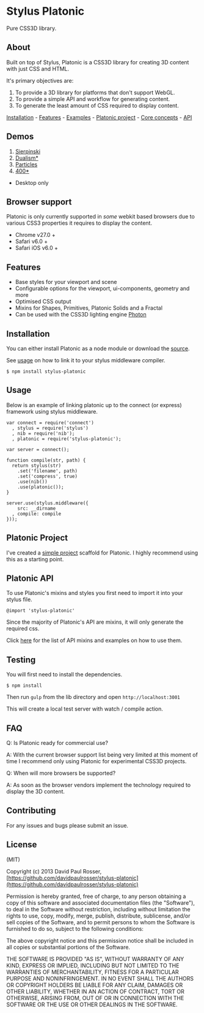 # Stylus Platonic

Pure CSS3D library.


## About

Built on top of Stylus, Platonic is a CSS3D library for creating 3D content with just CSS and HTML. 

It's primary objectives are:

1. To provide a 3D library for platforms that don't support WebGL.
2. To provide a simple API and workflow for generating content.
3. To generate the least amount of CSS required to display content.

[Installation](#installation) - [Features](#features) - [Examples](#examples) - [Platonic project](#platonic-project) - [Core concepts](https://github.com/davidpaulrosser/stylus-platonic/wiki/Core-concepts) - [API](https://github.com/davidpaulrosser/stylus-platonic/wiki/API)

## Demos

1. [Sierpinski](http://davidpaulrosser.github.io/stylus-platonic)
2. [Dualism*](http://davidpaulrosser.github.io/stylus-platonic/dualism.html)
3. [Particles](http://davidpaulrosser.github.io/stylus-platonic/particles.html)
3. [400*](http://davidpaulrosser.github.io/stylus-platonic/400.html)

* Desktop only

## Browser support

Platonic is only currently supported in *some* webkit based browsers due to various CSS3 properties it requires to display the content.

* Chrome v27.0 +
* Safari v6.0 +
* Safari iOS v6.0 +

## Features

* Base styles for your viewport and scene
* Configurable options for the viewport, ui-components, geometry and more
* Optimised CSS output
* Mixins for Shapes, Primitives, Platonic Solids and a Fractal
* Can be used with the CSS3D lighting engine [Photon](http://photon.attasi.com/)

## Installation

You can either install Platonic as a node module or download the [source](https://github.com/davidpaulrosser/stylus-platonic/releases). 

See [usage](#usage) on how to link it to your stylus middleware compiler.

```
$ npm install stylus-platonic
``` 

## Usage

Below is an example of linking platonic up to the connect (or express) framework using stylus middleware.

```
var connect = require('connect')
  , stylus = require('stylus')
  , nib = require('nib');
  , platonic = require('stylus-platonic');

var server = connect();

function compile(str, path) {
  return stylus(str)
    .set('filename', path)
    .set('compress', true)
    .use(nib())
    .use(platonic());
}

server.use(stylus.middleware({
    src: __dirname
  , compile: compile
}));
```

## Platonic Project

I've created a [simple project](https://github.com/davidpaulrosser/platonic-project) scaffold for Platonic. I highly recommend using this as a starting point.

## Platonic API

To use Platonic's mixins and styles you first need to import it into your stylus file.

```
@import 'stylus-platonic'
```

Since the majority of Platonic's API are mixins, it will only generate the required css.

Click [here](https://github.com/davidpaulrosser/stylus-platonic/wiki/API) for the list of API mixins and examples on how to use them.

## Testing

You will first need to install the dependencies.

```
$ npm install
```

Then run ```gulp``` from the lib directory and open ```http://localhost:3001```

This will create a local test server with watch / compile action.


## FAQ

Q: Is Platonic ready for commercial use?

A: With the current browser support list being very limited at this moment of time I recommend only using Platonic for experimental CSS3D projects. 

Q: When will more browsers be supported?

A: As soon as the browser vendors implement the technology required to display the 3D content.


## Contributing

For any issues and bugs please submit an issue.


## License

(MIT)

Copyright (c) 2013 David Paul Rosser, [https://github.com/davidpaulrosser/stylus-platonic](https://github.com/davidpaulrosser/stylus-platonic)

Permission is hereby granted, free of charge, to any person obtaining a copy of this software and associated documentation files (the "Software"), to deal in the Software without restriction, including without limitation the rights to use, copy, modify, merge, publish, distribute, sublicense, and/or sell copies of the Software, and to permit persons to whom the Software is furnished to do so, subject to the following conditions:

The above copyright notice and this permission notice shall be included in all copies or substantial portions of the Software.

THE SOFTWARE IS PROVIDED "AS IS", WITHOUT WARRANTY OF ANY KIND, EXPRESS OR IMPLIED, INCLUDING BUT NOT LIMITED TO THE WARRANTIES OF MERCHANTABILITY, FITNESS FOR A PARTICULAR PURPOSE AND NONINFRINGEMENT. IN NO EVENT SHALL THE AUTHORS OR COPYRIGHT HOLDERS BE LIABLE FOR ANY CLAIM, DAMAGES OR OTHER LIABILITY, WHETHER IN AN ACTION OF CONTRACT, TORT OR OTHERWISE, ARISING FROM, OUT OF OR IN CONNECTION WITH THE SOFTWARE OR THE USE OR OTHER DEALINGS IN THE SOFTWARE.
